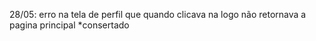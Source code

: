 28/05: erro na tela de perfil que quando clicava na logo não retornava a pagina principal
*consertado